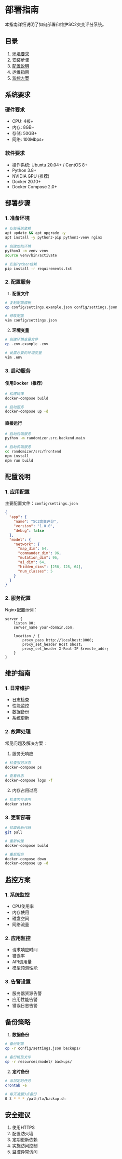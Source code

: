 # 部署指南

本指南详细说明了如何部署和维护SC2突变评分系统。

## 目录

1. [环境要求](requirements.md)
2. [安装步骤](installation.md)
3. [配置说明](configuration.md)
4. [运维指南](maintenance.md)
5. [监控方案](monitoring.md)

## 系统要求

### 硬件要求
- CPU: 4核+
- 内存: 8GB+
- 存储: 50GB+
- 网络: 100Mbps+

### 软件要求
- 操作系统: Ubuntu 20.04+ / CentOS 8+
- Python 3.8+
- NVIDIA GPU (推荐)
- Docker 20.10+
- Docker Compose 2.0+

## 部署步骤

### 1. 准备环境

```bash
# 安装系统依赖
apt update && apt upgrade -y
apt install -y python3-pip python3-venv nginx

# 创建虚拟环境
python3 -m venv venv
source venv/bin/activate

# 安装Python依赖
pip install -r requirements.txt
```

### 2. 配置服务

1. **配置文件**
```bash
# 复制配置模板
cp config/settings.example.json config/settings.json

# 修改配置
vim config/settings.json
```

2. **环境变量**
```bash
# 创建环境变量文件
cp .env.example .env

# 设置必要的环境变量
vim .env
```

### 3. 启动服务

#### 使用Docker（推荐）

```bash
# 构建镜像
docker-compose build

# 启动服务
docker-compose up -d
```

#### 直接运行

```bash
# 启动后端服务
python -m randomizer.src.backend.main

# 启动前端服务
cd randomizer/src/frontend
npm install
npm run build
```

## 配置说明

### 1. 应用配置

主要配置文件：`config/settings.json`

```json
{
  "app": {
    "name": "SC2突变评分",
    "version": "1.0.0",
    "debug": false
  },
  "model": {
    "network": {
      "map_dim": 64,
      "commander_dim": 96,
      "mutation_dim": 96,
      "ai_dim": 64,
      "hidden_dims": [256, 128, 64],
      "num_classes": 5
    }
  }
}
```

### 2. 服务配置

Nginx配置示例：

```nginx
server {
    listen 80;
    server_name your-domain.com;

    location / {
        proxy_pass http://localhost:8000;
        proxy_set_header Host $host;
        proxy_set_header X-Real-IP $remote_addr;
    }
}
```

## 维护指南

### 1. 日常维护

- 日志检查
- 性能监控
- 数据备份
- 系统更新

### 2. 故障处理

常见问题及解决方案：

1. 服务无响应
```bash
# 检查服务状态
docker-compose ps

# 查看日志
docker-compose logs -f
```

2. 内存占用过高
```bash
# 检查内存使用
docker stats
```

### 3. 更新部署

```bash
# 拉取最新代码
git pull

# 重新构建
docker-compose build

# 重启服务
docker-compose down
docker-compose up -d
```

## 监控方案

### 1. 系统监控
- CPU使用率
- 内存使用
- 磁盘空间
- 网络流量

### 2. 应用监控
- 请求响应时间
- 错误率
- API调用量
- 模型预测性能

### 3. 告警设置
- 服务器资源告警
- 应用性能告警
- 错误日志告警

## 备份策略

1. **数据备份**
```bash
# 备份配置
cp -r config/settings.json backups/

# 备份模型文件
cp -r resources/model/ backups/
```

2. **定时备份**
```bash
# 添加定时任务
crontab -e

# 每天凌晨3点备份
0 3 * * * /path/to/backup.sh
```

## 安全建议

1. 使用HTTPS
2. 配置防火墙
3. 定期更新依赖
4. 实施访问控制
5. 监控异常访问 